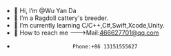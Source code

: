 - 👋 Hi, I’m @Wu Yan Da
- 👀 I’m a Ragdoll cattery's breeder.
- 🌱 I’m currently learning C/C++,C#,Swift,Xcode,Unity.
- 💞️ How to reach me --->Mail:466627701@qq.com
-                        Phone:+86 13151555627

<!---
qq466627701/qq466627701 is a ✨ special ✨ repository because its `README.md` (this file) appears on your GitHub profile.
You can click the Preview link to take a look at your changes.
--->
